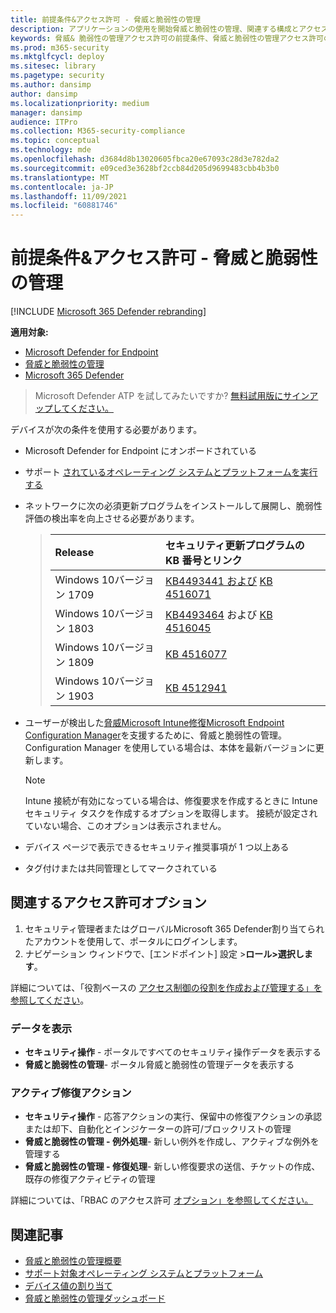 ```yaml
---
title: 前提条件&アクセス許可 - 脅威と脆弱性の管理
description: アプリケーションの使用を開始脅威と脆弱性の管理、関連する構成とアクセス許可を持っている必要があります。
keywords: 脅威& 脆弱性の管理アクセス許可の前提条件、脅威と脆弱性の管理アクセス許可の前提条件、Microsoft Defender for Endpoint TVM アクセス許可の前提条件、脆弱性の管理
ms.prod: m365-security
ms.mktglfcycl: deploy
ms.sitesec: library
ms.pagetype: security
ms.author: dansimp
author: dansimp
ms.localizationpriority: medium
manager: dansimp
audience: ITPro
ms.collection: M365-security-compliance
ms.topic: conceptual
ms.technology: mde
ms.openlocfilehash: d3684d8b13020605fbca20e67093c28d3e782da2
ms.sourcegitcommit: e09ced3e3628bf2ccb84d205d9699483cbb4b3b0
ms.translationtype: MT
ms.contentlocale: ja-JP
ms.lasthandoff: 11/09/2021
ms.locfileid: "60881746"
---
```

# <a name="prerequisites--permissions---threat-and-vulnerability-management"></a>前提条件&アクセス許可 - 脅威と脆弱性の管理

[!INCLUDE [Microsoft 365 Defender rebranding](../../includes/microsoft-defender.md)]

**適用対象:**

- [Microsoft Defender for Endpoint](https://go.microsoft.com/fwlink/?linkid=2154037)
- [脅威と脆弱性の管理](next-gen-threat-and-vuln-mgt.md)
- [Microsoft 365 Defender](https://go.microsoft.com/fwlink/?linkid=2118804)

> Microsoft Defender ATP を試してみたいですか? [無料試用版にサインアップしてください。](https://signup.microsoft.com/create-account/signup?products=7f379fee-c4f9-4278-b0a1-e4c8c2fcdf7e&ru=https://aka.ms/MDEp2OpenTrial?ocid=docs-wdatp-portaloverview-abovefoldlink)

デバイスが次の条件を使用する必要があります。

- Microsoft Defender for Endpoint にオンボードされている

- サポート [されているオペレーティング システムとプラットフォームを実行する](tvm-supported-os.md)

- ネットワークに次の必須更新プログラムをインストールして展開し、脆弱性評価の検出率を向上させる必要があります。

  > Release | セキュリティ更新プログラムの KB 番号とリンク
  > :---|:---
  > Windows 10バージョン 1709 | [KB4493441 および](https://support.microsoft.com/help/4493441/windows-10-update-kb4493441) [KB 4516071](https://support.microsoft.com/help/4516071/windows-10-update-kb4516071)
  > Windows 10バージョン 1803 | [KB4493464](https://support.microsoft.com/help/4493464) および [KB 4516045](https://support.microsoft.com/help/4516045/windows-10-update-kb4516045)
  > Windows 10バージョン 1809 | [KB 4516077](https://support.microsoft.com/help/4516077/windows-10-update-kb4516077)
  > Windows 10バージョン 1903 | [KB 4512941](https://support.microsoft.com/help/4512941/windows-10-update-kb4512941)

- ユーザーが検出した[脅威Microsoft Intune](/mem/intune/fundamentals/what-is-intune)[修復Microsoft Endpoint Configuration Manager](/mem/configmgr/protect/deploy-use/endpoint-protection-configure)を支援するために、脅威と脆弱性の管理。 Configuration Manager を使用している場合は、本体を最新バージョンに更新します。

  > [!NOTE]
  > Intune 接続が有効になっている場合は、修復要求を作成するときに Intune セキュリティ タスクを作成するオプションを取得します。 接続が設定されていない場合、このオプションは表示されません。

- デバイス ページで表示できるセキュリティ推奨事項が 1 つ以上ある

- タグ付けまたは共同管理としてマークされている

## <a name="relevant-permission-options"></a>関連するアクセス許可オプション

1. セキュリティ管理者またはグローバルMicrosoft 365 Defender割り当てられたアカウントを使用して、ポータルにログインします。
2. ナビゲーション ウィンドウで、[エンドポイント] 設定 >**ロール>選択します**。

詳細については、「役割ベースの [アクセス制御の役割を作成および管理する」を参照してください](user-roles.md)。

### <a name="view-data"></a>データを表示

- **セキュリティ操作** - ポータルですべてのセキュリティ操作データを表示する
- **脅威と脆弱性の管理**- ポータル脅威と脆弱性の管理データを表示する

### <a name="active-remediation-actions"></a>アクティブ修復アクション

- **セキュリティ操作** - 応答アクションの実行、保留中の修復アクションの承認または却下、自動化とインジケーターの許可/ブロックリストの管理
- **脅威と脆弱性の管理 - 例外処理**- 新しい例外を作成し、アクティブな例外を管理する
- **脅威と脆弱性の管理 - 修復処理**- 新しい修復要求の送信、チケットの作成、既存の修復アクティビティの管理

詳細については、「RBAC のアクセス許可 [オプション」を参照してください。](user-roles.md#permission-options)

## <a name="related-articles"></a>関連記事

- [脅威と脆弱性の管理概要](next-gen-threat-and-vuln-mgt.md)
- [サポート対象オペレーティング システムとプラットフォーム](tvm-supported-os.md)
- [デバイス値の割り当て](tvm-assign-device-value.md)
- [脅威と脆弱性の管理ダッシュボード](tvm-dashboard-insights.md)

